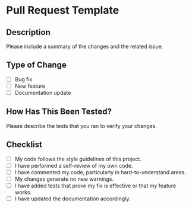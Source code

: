# Pull Request Template

## Description
Please include a summary of the changes and the related issue. 

## Type of Change
- [ ] Bug fix
- [ ] New feature
- [ ] Documentation update

## How Has This Been Tested?
Please describe the tests that you ran to verify your changes.

## Checklist
- [ ] My code follows the style guidelines of this project.
- [ ] I have performed a self-review of my own code.
- [ ] I have commented my code, particularly in hard-to-understand areas.
- [ ] My changes generate no new warnings.
- [ ] I have added tests that prove my fix is effective or that my feature works.
- [ ] I have updated the documentation accordingly.